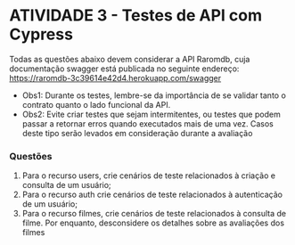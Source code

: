 # ATIVIDADE 3 - Testes de API com Cypress 

Todas as questões abaixo devem considerar a API Raromdb, cuja documentação swagger está publicada no seguinte endereço: https://raromdb-3c39614e42d4.herokuapp.com/swagger

- Obs1: Durante os testes, lembre-se da importância de se validar tanto o contrato quanto o lado funcional da API. 
- Obs2: Evite criar testes que sejam intermitentes, ou testes que podem passar a retornar erros quando executados mais de uma vez. Casos deste tipo serão levados em consideração durante a avaliação

### Questões
 1. Para o recurso users, crie cenários de teste relacionados à criação e consulta de um usuário; 
 2. Para o recurso auth crie cenários de teste relacionados à autenticação de um usuário; 
 3. Para o recurso filmes, crie cenários de teste relacionados à consulta de filme. Por enquanto, desconsidere os detalhes sobre as avaliações dos filmes

 